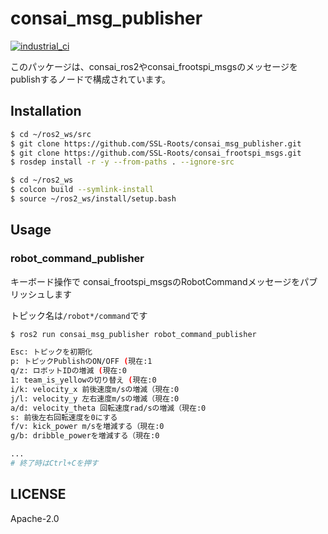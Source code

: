 # consai_msg_publisher

[![industrial_ci](https://github.com/SSL-Roots/consai_msg_publisher/actions/workflows/industrial_ci.yaml/badge.svg?branch=main)](https://github.com/SSL-Roots/consai_msg_publisher/actions/workflows/industrial_ci.yaml)


このパッケージは、consai_ros2やconsai_frootspi_msgsのメッセージをpublishするノードで構成されています。

## Installation

```sh
$ cd ~/ros2_ws/src
$ git clone https://github.com/SSL-Roots/consai_msg_publisher.git
$ git clone https://github.com/SSL-Roots/consai_frootspi_msgs.git
$ rosdep install -r -y --from-paths . --ignore-src

$ cd ~/ros2_ws
$ colcon build --symlink-install
$ source ~/ros2_ws/install/setup.bash
```

## Usage

### robot_command_publisher

キーボード操作で
consai_frootspi_msgsのRobotCommandメッセージをパブリッシュします

トピック名は`/robot*/command`です

```sh
$ ros2 run consai_msg_publisher robot_command_publisher 

Esc: トピックを初期化
p: トピックPublishのON/OFF (現在:1
q/z: ロボットIDの増減 (現在:0
1: team_is_yellowの切り替え (現在:0
i/k: velocity_x 前後速度m/sの増減（現在:0
j/l: velocity_y 左右速度m/sの増減（現在:0
a/d: velocity_theta 回転速度rad/sの増減（現在:0
s: 前後左右回転速度を0にする
f/v: kick_power m/sを増減する（現在:0
g/b: dribble_powerを増減する（現在:0

...
# 終了時はCtrl+Cを押す
```

## LICENSE

Apache-2.0
